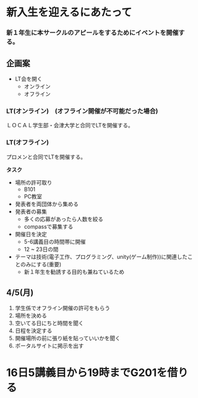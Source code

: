 # 新入生を迎えるにあたって

### 新１年生に本サークルのアピールをするためにイベントを開催する。

## 企画案

- LT会を開く
  - オンライン
  - オフライン

### LT(オンライン)　(オフライン開催が不可能だった場合)  

ＬＯＣＡＬ学生部・会津大学と合同でLTを開催する。

### LT(オフライン)

プロメンと合同でLTを開催する。

**タスク**

- 場所の許可取り
  - B101
  - PC教室
- 発表者を両団体から集める
- 発表者の募集  
  - 多くの応募があったら人数を絞る  
  - compassで募集する
- 開催日を決定  
  - 5-6講義目の時間帯に開催
  - 12 ~ 23日の間
- テーマは技術(電子工作、プログラミング、unity(ゲーム制作))に関連したことのみにする(重要)
  - 新１年生を勧誘する目的も兼ねているため 

## 4/5(月)

1. 学生係でオフライン開催の許可をもらう
1. 場所を決める
1. 空いてる日にちと時間を聞く
1. 日程を決定する
2. 開催場所の前に張り紙を貼っていいかを聞く
3. ポータルサイトに掲示を出す

# 16日5講義目から19時までG201を借りる
